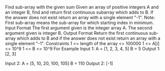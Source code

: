 Find sub-array with the given sum
Given an array of positive integers A and an integer B, find and return first continuous subarray which adds to B. If the answer does not exist return an array with a single element "-1". Note: First sub-array means the sub-array for which starting index in minimum. 
Input Format
The first argument given is the integer array A.
The second argument given is integer B.
Output Format
Return the first continuous sub-array which adds to B and if the answer does not exist return an array with a single element "-1".
Constraints
1 <= length of the array <= 100000
1 <= A[i] <= 10^9 
1 <= B <= 10^9
For Example
Input 1:
    A = [1, 2, 3, 4, 5]
    B = 5
Output 1:
    [2, 3]

Input 2:
    A = [5, 10, 20, 100, 105]
    B = 110
Output 2:
    [-1]
